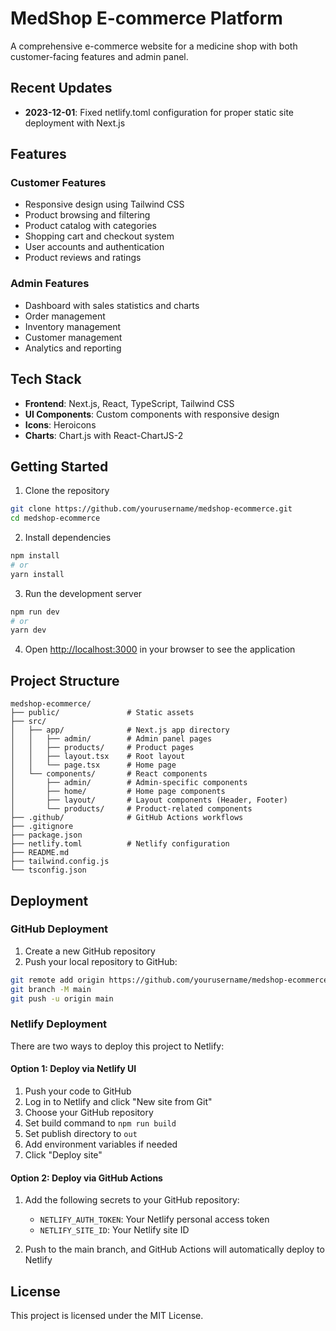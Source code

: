 # MedShop E-commerce Platform

A comprehensive e-commerce website for a medicine shop with both customer-facing features and admin panel.

## Recent Updates

- **2023-12-01**: Fixed netlify.toml configuration for proper static site deployment with Next.js

## Features

### Customer Features
- Responsive design using Tailwind CSS
- Product browsing and filtering
- Product catalog with categories
- Shopping cart and checkout system
- User accounts and authentication
- Product reviews and ratings

### Admin Features
- Dashboard with sales statistics and charts
- Order management
- Inventory management
- Customer management
- Analytics and reporting

## Tech Stack

- **Frontend**: Next.js, React, TypeScript, Tailwind CSS
- **UI Components**: Custom components with responsive design
- **Icons**: Heroicons
- **Charts**: Chart.js with React-ChartJS-2

## Getting Started

1. Clone the repository
```bash
git clone https://github.com/yourusername/medshop-ecommerce.git
cd medshop-ecommerce
```

2. Install dependencies
```bash
npm install
# or
yarn install
```

3. Run the development server
```bash
npm run dev
# or
yarn dev
```

4. Open [http://localhost:3000](http://localhost:3000) in your browser to see the application

## Project Structure

```
medshop-ecommerce/
├── public/               # Static assets
├── src/
│   ├── app/              # Next.js app directory
│   │   ├── admin/        # Admin panel pages
│   │   ├── products/     # Product pages
│   │   ├── layout.tsx    # Root layout
│   │   └── page.tsx      # Home page
│   └── components/       # React components
│       ├── admin/        # Admin-specific components
│       ├── home/         # Home page components
│       ├── layout/       # Layout components (Header, Footer)
│       └── products/     # Product-related components
├── .github/              # GitHub Actions workflows
├── .gitignore
├── package.json
├── netlify.toml          # Netlify configuration
├── README.md
├── tailwind.config.js
└── tsconfig.json
```

## Deployment

### GitHub Deployment

1. Create a new GitHub repository
2. Push your local repository to GitHub:
```bash
git remote add origin https://github.com/yourusername/medshop-ecommerce.git
git branch -M main
git push -u origin main
```

### Netlify Deployment

There are two ways to deploy this project to Netlify:

#### Option 1: Deploy via Netlify UI

1. Push your code to GitHub
2. Log in to Netlify and click "New site from Git"
3. Choose your GitHub repository
4. Set build command to `npm run build`
5. Set publish directory to `out`
6. Add environment variables if needed
7. Click "Deploy site"

#### Option 2: Deploy via GitHub Actions

1. Add the following secrets to your GitHub repository:
   - `NETLIFY_AUTH_TOKEN`: Your Netlify personal access token
   - `NETLIFY_SITE_ID`: Your Netlify site ID

2. Push to the main branch, and GitHub Actions will automatically deploy to Netlify

## License

This project is licensed under the MIT License. 